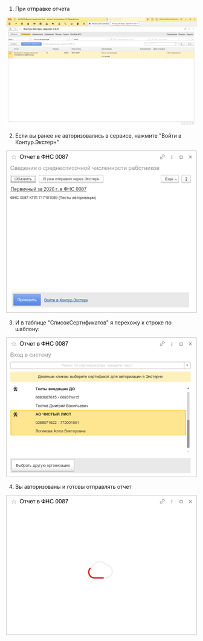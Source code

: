 
001. При отправке отчета

![](images/026_Авторизация.png)

002. Если вы ранее не авторизовались в сервисе, нажмите "Войти в Контур.Экстерн"

![](images/028_Авторизация.png)

003. И в таблице "СписокСертификатов" я перехожу к строке по шаблону:

![](images/031_Авторизация.png)

004. Вы авторизованы и готовы отправлять отчет

![](images/033_Авторизация.png)
